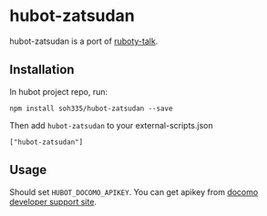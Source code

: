 # hubot-zatsudan

hubot-zatsudan is a port of [ruboty-talk](https://github.com/r7kamura/ruboty-talk).

## Installation

In hubot project repo, run:

```
npm install soh335/hubot-zatsudan --save
```

Then add ```hubot-zatsudan``` to your external-scripts.json

```
["hubot-zatsudan"]
```

## Usage

Should set ```HUBOT_DOCOMO_APIKEY```. You can get apikey from [docomo developer support site](https://dev.smt.docomo.ne.jp/).

